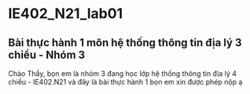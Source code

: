 # IE402_N21_lab01
## Bài thực hành 1 môn hệ thống thông tin địa lý 3 chiều - Nhóm 3
Chào Thầy, bọn em là nhóm 3 đang học lớp hệ thống thông tin địa lý 4 chiều - IE402.N21 và đây là bài thực hành 1 bọn em xin được phép nộp ạ

